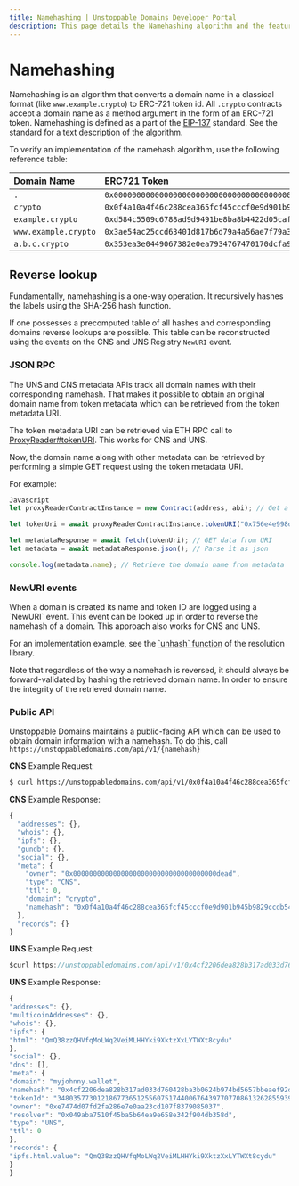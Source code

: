 ```yaml
---
title: Namehashing | Unstoppable Domains Developer Portal
description: This page details the Namehashing algorithm and the features of the ERC-721 token standard.
---
```


# Namehashing

Namehashing is an algorithm that converts a domain name in a classical format \(like `www.example.crypto`\) to ERC-721 token id. All `.crypto` contracts accept a domain name as a method argument in the form of an ERC-721 token. Namehashing is defined as a part of the [EIP-137](https://github.com/ethereum/EIPs/blob/master/EIPS/eip-137.md#namehash-algorithm) standard. See the standard for a text description of the algorithm.

To verify an implementation of the namehash algorithm, use the following reference table:

| Domain Name | ERC721 Token |
| :--- | :--- |
| `.` | `0x0000000000000000000000000000000000000000000000000000000000000000` |
| `crypto` | `0x0f4a10a4f46c288cea365fcf45cccf0e9d901b945b9829ccdb54c10dc3cb7a6f` |
| `example.crypto` | `0xd584c5509c6788ad9d9491be8ba8b4422d05caf62674a98fbf8a9988eeadfb7e` |
| `www.example.crypto` | `0x3ae54ac25ccd63401d817b6d79a4a56ae7f79a332fe77a98fa0c9d10adf9b2a1` |
| `a.b.c.crypto` | `0x353ea3e0449067382e0ea7934767470170dcfa9c49b1be0fe708adc4b1f9cf13` |

## Reverse lookup

Fundamentally, namehashing is a one-way operation. It recursively hashes the labels using the SHA-256 hash function.

If one possesses a precomputed table of all hashes and corresponding domains reverse lookups are possible. This table can be reconstructed using the events on the CNS and UNS Registry `NewURI` event.

### JSON RPC

The UNS and CNS metadata APIs track all domain names with their corresponding namehash. That makes it possible to obtain an original domain name from token metadata which can be retrieved from the token metadata URI.

The token metadata URI can be retrieved via ETH RPC call to [ProxyReader\#tokenURI](https://github.com/unstoppabledomains/uns/blob/1ee37ef421bb9539b7254b9b0add5215c94282ec/contracts/ProxyReader.sol#L38). This works for CNS and UNS.

Now, the domain name along with other metadata can be retrieved by performing a simple GET request using the token metadata URI.

For example:

```javascript
Javascript
let proxyReaderContractInstance = new Contract(address, abi); // Get a proxy reader contract instance using web3 or ethers

let tokenUri = await proxyReaderContractInstance.tokenURI("0x756e4e998dbffd803c21d23b06cd855cdc7a4b57706c95964a37e24b47c10fc9"); // call the tokenURI method

let metadataResponse = await fetch(tokenUri); // GET data from URI
let metadata = await metadataResponse.json(); // Parse it as json

console.log(metadata.name); // Retrieve the domain name from metadata
```

### NewURI events

When a domain is created its name and token ID are logged using a \`NewURI\` event. This event can be looked up in order to reverse the namehash of a domain. This approach also works for CNS and UNS.

For an implementation example, see the [\`unhash\` function](https://github.com/unstoppabledomains/resolution/blob/221170af1ece1d97c02c86d6d1645d4c5761005e/src/Resolution.ts#L613) of the resolution library.

Note that regardless of the way a namehash is reversed, it should always be forward-validated by hashing the retrieved domain name. In order to ensure the integrity of the retrieved domain name.

### Public API

Unstoppable Domains maintains a public-facing API which can be used to obtain domain information with a namehash. To do this, call `https://unstoppabledomains.com/api/v1/{namehash}`

**CNS** Example Request:

```bash
$ curl https://unstoppabledomains.com/api/v1/0x0f4a10a4f46c288cea365fcf45cccf0e9d901b945b9829ccdb54c10dc3cb7a6f
```

**CNS** Example Response:

```javascript
{
  "addresses": {},
  "whois": {},
  "ipfs": {},
  "gundb": {},
  "social": {},
  "meta": {
    "owner": "0x000000000000000000000000000000000000dead",
    "type": "CNS",
    "ttl": 0,
    "domain": "crypto",
    "namehash": "0x0f4a10a4f46c288cea365fcf45cccf0e9d901b945b9829ccdb54c10dc3cb7a6f"
  },
  "records": {}
}
```

**UNS** Example Request:

```javascript
$curl https://unstoppabledomains.com/api/v1/0x4cf2206dea828b317ad033d760428ba3b0624b974bd5657bbeaef92d624e7b85
```

**UNS** Example Response:

```javascript
{
"addresses": {},
"multicoinAddresses": {},
"whois": {},
"ipfs": {
"html": "QmQ38zzQHVfqMoLWq2VeiMLHHYki9XktzXxLYTWXt8cydu"
},
"social": {},
"dns": [],
"meta": {
"domain": "myjohnny.wallet",
"namehash": "0x4cf2206dea828b317ad033d760428ba3b0624b974bd5657bbeaef92d624e7b85",
"tokenId": "34803577301218677365125560751744006764397707708613262855939915661234351799173",
"owner": "0xe7474d07fd2fa286e7e0aa23cd107f8379085037",
"resolver": "0x049aba7510f45ba5b64ea9e658e342f904db358d",
"type": "UNS",
"ttl": 0
},
"records": {
"ipfs.html.value": "QmQ38zzQHVfqMoLWq2VeiMLHHYki9XktzXxLYTWXt8cydu"
}
}
```
